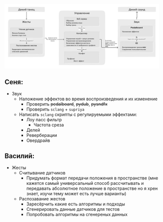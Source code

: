![picture 1](images/d590b9f4bccf99ee96e5c8e99d0f8d1490d44f91213f006087ff554f6c3676e3.png)  


## Сеня:

- Звук
    - Наложение эффектов во время воспроизведения и их изменение  
        - Проверить ~~pedalboard~~, ~~pydub~~, ~~pysndfx~~
        - Проверить `sclang` + `supriya`
    - Написать `sclang` скрипты с регулируемыми эффектами:
        - Лоу пасс фильтр
            - Частота среза
        - Делей
        - Реверберации
        - Овердрайв

## Василий:

- Жесты
    - Считывание датчиков
        - Придумать формат передачи положения в пространстве (мне кажется самый универсальный способ рассчитывать и передавать абсолютное положение в пространстве но я хрен знает, изучи тему может есть лучше варианты)
    - Распозавание жестов
        - Заресёрчить какие есть алгоритмы и подходы
        - Сгенерировать данные датчиков для тестов
        - Попробовать алгоритмы на сгенереных данных
